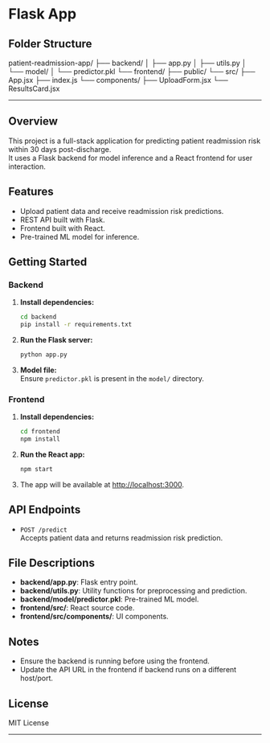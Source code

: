 # Flask App

## Folder Structure

patient-readmission-app/
├── backend/
│   ├── app.py
│   ├── utils.py
│   └── model/
│       └── predictor.pkl
└── frontend/
    ├── public/
    └── src/
        ├── App.jsx
        ├── index.js
        └── components/
            ├── UploadForm.jsx
            └── ResultsCard.jsx

---

## Overview

This project is a full-stack application for predicting patient readmission risk within 30 days post-discharge.  
It uses a Flask backend for model inference and a React frontend for user interaction.

## Features

- Upload patient data and receive readmission risk predictions.
- REST API built with Flask.
- Frontend built with React.
- Pre-trained ML model for inference.

## Getting Started

### Backend

1. **Install dependencies:**
    ```bash
    cd backend
    pip install -r requirements.txt
    ```

2. **Run the Flask server:**
    ```bash
    python app.py
    ```

3. **Model file:**  
   Ensure `predictor.pkl` is present in the `model/` directory.

### Frontend

1. **Install dependencies:**
    ```bash
    cd frontend
    npm install
    ```

2. **Run the React app:**
    ```bash
    npm start
    ```

3. The app will be available at [http://localhost:3000](http://localhost:3000).

## API Endpoints

- `POST /predict`  
  Accepts patient data and returns readmission risk prediction.

## File Descriptions

- **backend/app.py**: Flask entry point.
- **backend/utils.py**: Utility functions for preprocessing and prediction.
- **backend/model/predictor.pkl**: Pre-trained ML model.
- **frontend/src/**: React source code.
- **frontend/src/components/**: UI components.

## Notes

- Ensure the backend is running before using the frontend.
- Update the API URL in the frontend if backend runs on a different host/port.

## License

MIT License

---